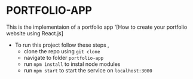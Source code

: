 # PORTFOLIO-APP

This is the implementaion of a portfolio app '[How to create your portfolio website using React.js]

- To run this project follow these steps ,
  - clone the repo using `git clone`
  - navigate to folder `portfolio-app`
  - run `npm install` to instal node modules
  - run `npm start` to start the service on `localhost:3000`
